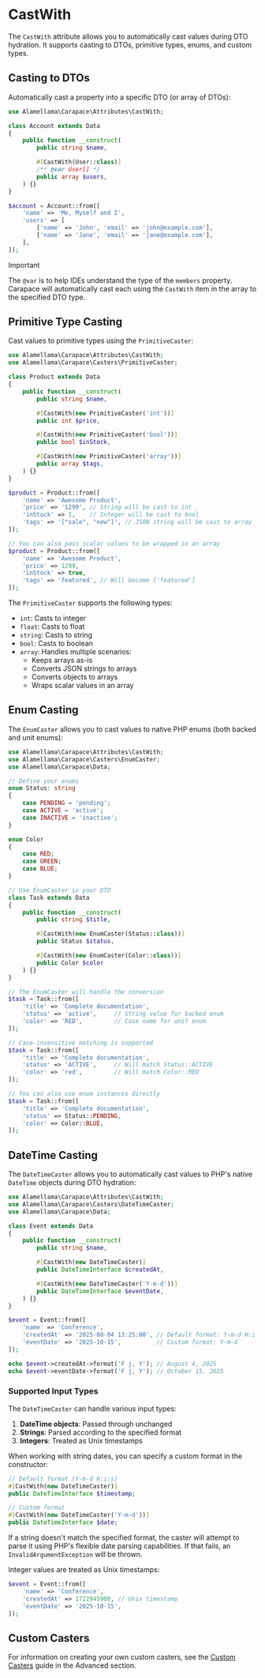 # CastWith

The `CastWith` attribute allows you to automatically cast values during DTO hydration. It supports casting to DTOs, primitive types, enums, and custom types.

## Casting to DTOs

Automatically cast a property into a specific DTO (or array of DTOs):

```php
use Alamellama\Carapace\Attributes\CastWith;

class Account extends Data
{
    public function __construct(
        public string $name,

        #[CastWith(User::class)]
        /** @var User[] */
        public array $users,
    ) {}
}
```

```php
$account = Account::from([
    'name' => 'Me, Myself and I',
    'users' => [
        ['name' => 'John', 'email' => 'john@example.com'],
        ['name' => 'Jane', 'email' => 'jane@example.com'],
    ],
]);
```

> [!important]
> The `@var` is to help IDEs understand the type of the `members` property. Carapace will automatically cast each using the `CastWith` item in the array to the specified DTO type.

## Primitive Type Casting

Cast values to primitive types using the `PrimitiveCaster`:

```php
use Alamellama\Carapace\Attributes\CastWith;
use Alamellama\Carapace\Casters\PrimitiveCaster;

class Product extends Data
{
    public function __construct(
        public string $name,

        #[CastWith(new PrimitiveCaster('int'))]
        public int $price,

        #[CastWith(new PrimitiveCaster('bool'))]
        public bool $inStock,

        #[CastWith(new PrimitiveCaster('array'))]
        public array $tags,
    ) {}
}
```

```php
$product = Product::from([
    'name' => 'Awesome Product',
    'price' => '1299', // String will be cast to int
    'inStock' => 1,    // Integer will be cast to bool
    'tags' => '["sale", "new"]', // JSON string will be cast to array
]);

// You can also pass scalar values to be wrapped in an array
$product = Product::from([
    'name' => 'Awesome Product',
    'price' => 1299,
    'inStock' => true,
    'tags' => 'featured', // Will become ['featured']
]);
```

The `PrimitiveCaster` supports the following types:

- `int`: Casts to integer
- `float`: Casts to float
- `string`: Casts to string
- `bool`: Casts to boolean
- `array`: Handles multiple scenarios:
  - Keeps arrays as-is
  - Converts JSON strings to arrays
  - Converts objects to arrays
  - Wraps scalar values in an array

## Enum Casting

The `EnumCaster` allows you to cast values to native PHP enums (both backed and unit enums):

```php
use Alamellama\Carapace\Attributes\CastWith;
use Alamellama\Carapace\Casters\EnumCaster;
use Alamellama\Carapace\Data;

// Define your enums
enum Status: string
{
    case PENDING = 'pending';
    case ACTIVE = 'active';
    case INACTIVE = 'inactive';
}

enum Color
{
    case RED;
    case GREEN;
    case BLUE;
}

// Use EnumCaster in your DTO
class Task extends Data
{
    public function __construct(
        public string $title,

        #[CastWith(new EnumCaster(Status::class))]
        public Status $status,

        #[CastWith(new EnumCaster(Color::class))]
        public Color $color
    ) {}
}
```

```php
// The EnumCaster will handle the conversion
$task = Task::from([
    'title' => 'Complete documentation',
    'status' => 'active',     // String value for backed enum
    'color' => 'RED',         // Case name for unit enum
]);

// Case-insensitive matching is supported
$task = Task::from([
    'title' => 'Complete documentation',
    'status' => 'ACTIVE',     // Will match Status::ACTIVE
    'color' => 'red',         // Will match Color::RED
]);

// You can also use enum instances directly
$task = Task::from([
    'title' => 'Complete documentation',
    'status' => Status::PENDING,
    'color' => Color::BLUE,
]);
```

## DateTime Casting

The `DateTimeCaster` allows you to automatically cast values to PHP's native `DateTime` objects during DTO hydration:

```php
use Alamellama\Carapace\Attributes\CastWith;
use Alamellama\Carapace\Casters\DateTimeCaster;
use Alamellama\Carapace\Data;

class Event extends Data
{
    public function __construct(
        public string $name,

        #[CastWith(new DateTimeCaster)]
        public DateTimeInterface $createdAt,

        #[CastWith(new DateTimeCaster('Y-m-d'))]
        public DateTimeInterface $eventDate,
    ) {}
}
```

```php
$event = Event::from([
    'name' => 'Conference',
    'createdAt' => '2025-08-04 13:25:00', // Default format: Y-m-d H:i:s
    'eventDate' => '2025-10-15',          // Custom format: Y-m-d
]);

echo $event->createdAt->format('F j, Y'); // August 4, 2025
echo $event->eventDate->format('F j, Y'); // October 15, 2025
```

### Supported Input Types

The `DateTimeCaster` can handle various input types:

1. **DateTime objects**: Passed through unchanged
2. **Strings**: Parsed according to the specified format
3. **Integers**: Treated as Unix timestamps

When working with string dates, you can specify a custom format in the constructor:

```php
// Default format (Y-m-d H:i:s)
#[CastWith(new DateTimeCaster)]
public DateTimeInterface $timestamp;

// Custom format
#[CastWith(new DateTimeCaster('Y-m-d'))]
public DateTimeInterface $date;
```

If a string doesn't match the specified format, the caster will attempt to parse it using PHP's flexible date parsing capabilities. If that fails, an `InvalidArgumentException` will be thrown.

Integer values are treated as Unix timestamps:

```php
$event = Event::from([
    'name' => 'Conference',
    'createdAt' => 1722945900, // Unix timestamp
    'eventDate' => '2025-10-15',
]);
```

## Custom Casters

For information on creating your own custom casters, see the [Custom Casters](/advanced/custom-casters) guide in the Advanced section.
